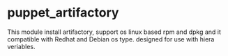 # puppet_artifactory

This module install artifactory, support os linux based rpm and dpkg and it compatible with Redhat and Debian os type.
designed for use with hiera veriables.
